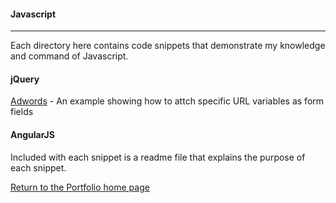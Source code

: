 #### Javascript
***

Each directory here contains code snippets that demonstrate my knowledge and command of Javascript.

#### jQuery
[Adwords](https://github.com/stljeff1/portfolio/Javascript/) - An example showing how to attch specific URL variables as form fields

#### AngularJS

Included with each snippet is a readme file that explains the purpose of each snippet.


[Return to the Portfolio home page](https://github.com/stljeff1/portfolio/)